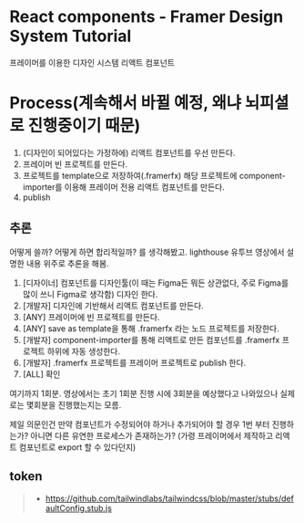# React components - Framer Design System Tutorial

프레이머를 이용한 디자인 시스템 리액트 컴포넌트

# Process(계속해서 바뀔 예정, 왜냐 뇌피셜로 진행중이기 때문)

1. (디자인이 되어있다는 가정하에) 리액트 컴포넌트를 우선 만든다.
2. 프레이머 빈 프로젝트를 만든다.
3. 프로젝트를 template으로 저장하여(.framerfx) 해당 프로젝트에 component-importer를 이용해 프레이머 전용 리액트 컴포넌트를 만든다.
4. publish

## 추론

어떻게 쓸까? 어떻게 하면 합리적일까? 를 생각해봤고.
lighthouse 유투브 영상에서 설명한 내용 위주로 추론을 해봄.

1. [디자이너] 컴포넌트를 디자인툴(이 때는 Figma든 뭐든 상관없다, 주로 Figma를 많이 쓰니 Figma로 생각함) 디자인 한다.
2. [개발자] 디자인에 기반해서 리액트 컴포넌트를 만든다.
3. [ANY] 프레이머에 빈 프로젝트를 만든다.
4. [ANY] save as template을 통해 .framerfx 라는 노드 프로젝트를 저장한다.
5. [개발자] component-importer를 통해 리액트로 만든 컴포넌트를 .framerfx 프로젝트 하위에 자동 생성한다.
6. [개발자] .framerfx 프로젝트를 프레이머 프로젝트로 publish 한다.
7. [ALL] 확인

여기까지 1회분. 영상에서는 초기 1회분 진행 시에 3회분을 예상했다고 나와있으나
실제로는 몇회분을 진행했는지는 모름.

제일 의문인건 만약 컴포넌트가 수정되어야 하거나 추가되어야 할 경우 1번 부터 진행하는가?
아니면 다른 유연한 프로세스가 존재하는가?
(가령 프레이머에서 제작하고 리액트 컴포넌트로 export 할 수 있다던지)

## token

> - https://github.com/tailwindlabs/tailwindcss/blob/master/stubs/defaultConfig.stub.js
